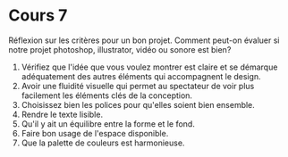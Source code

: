 # Cours 7
Réflexion sur les critères pour un bon projet.
Comment peut-on évaluer si notre projet photoshop, illustrator, vidéo ou sonore est bien?
1. Vérifiez que l'idée que vous voulez montrer est claire et se démarque adéquatement des autres éléments qui accompagnent le design.
2. Avoir une fluidité visuelle qui permet au spectateur de voir plus facilement les éléments clés de la conception.
3. Choisissez bien les polices pour qu'elles soient bien ensemble.
4. Rendre le texte lisible.
5. Qu'il y ait un équilibre entre la forme et le fond.
6. Faire bon usage de l'espace disponible.
7. Que la palette de couleurs est harmonieuse.
